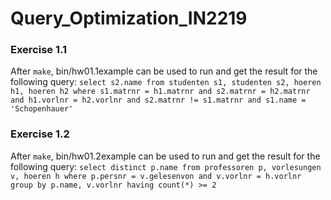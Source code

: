 # Query_Optimization_IN2219

### Exercise 1.1
After `make`, bin/hw01.1example can be used to run and get the result for the following query:
`select s2.name from studenten s1, studenten s2, hoeren h1, hoeren h2 where s1.matrnr = h1.matrnr and s2.matrnr = h2.matrnr and h1.vorlnr = h2.vorlnr and s2.matrnr != s1.matrnr and s1.name = 'Schopenhauer' `

### Exercise 1.2
After `make`, bin/hw01.2example can be used to run and get the result for the following query:
`select distinct p.name from professoren p, vorlesungen v, hoeren h where p.persnr = v.gelesenvon and v.vorlnr = h.vorlnr group by p.name, v.vorlnr having count(*) >= 2`

